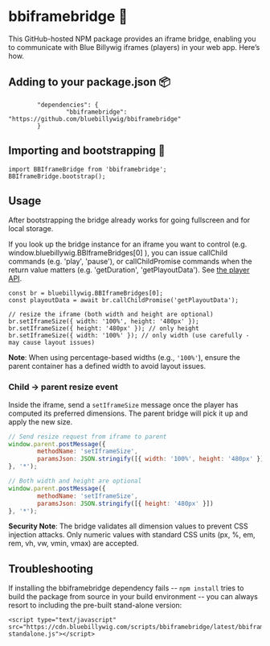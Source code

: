 # bbiframebridge 🌉

This GitHub-hosted NPM package provides an iframe bridge, enabling you to communicate with Blue Billywig iframes (players) in your web app. 
Here’s how.

## Adding to your package.json 📦
```
        "dependencies": {
                "bbiframebridge": "https://github.com/bluebillywig/bbiframebridge"
        }
```

## Importing and bootstrapping 🥾
```
import BBIframeBridge from 'bbiframebridge';
BBIframeBridge.bootstrap();
```

## Usage
After bootstrapping the bridge already works for going fullscreen and for local storage.  

If you look up the bridge instance for an iframe you want to control (e.g. window.bluebillywig.BBIframeBridges[0] ), you can issue callChild commands (e.g. 'play', 'pause'), or callChildPromise commands when the return value matters (e.g. 'getDuration', 'getPlayoutData'). See [the player API](https://support.bluebillywig.com/player-api/methods/).
```
const br = bluebillywig.BBIframeBridges[0];
const playoutData = await br.callChildPromise('getPlayoutData');

// resize the iframe (both width and height are optional)
br.setIframeSize({ width: '100%', height: '480px' });
br.setIframeSize({ height: '480px' }); // only height
br.setIframeSize({ width: '100%' }); // only width (use carefully - may cause layout issues)
```

**Note**: When using percentage-based widths (e.g., `'100%'`), ensure the parent container has a defined width to avoid layout issues.

### Child → parent resize event
Inside the iframe, send a `setIframeSize` message once the player has computed its preferred dimensions. The parent bridge will pick it up and apply the new size.

```js
// Send resize request from iframe to parent
window.parent.postMessage({
        methodName: 'setIframeSize',
        paramsJson: JSON.stringify([{ width: '100%', height: '480px' }])
}, '*');

// Both width and height are optional
window.parent.postMessage({
        methodName: 'setIframeSize',
        paramsJson: JSON.stringify([{ height: '480px' }])
}, '*');
```

**Security Note**: The bridge validates all dimension values to prevent CSS injection attacks. Only numeric values with standard CSS units (px, %, em, rem, vh, vw, vmin, vmax) are accepted.

## Troubleshooting
If installing the bbiframebridge dependency fails -- ```npm install``` tries to build the package from source in your build environment -- you can always resort to including the pre-built stand-alone version:  
```
<script type="text/javascript" src="https://cdn.bluebillywig.com/scripts/bbiframebridge/latest/bbiframebridge-standalone.js"></script>
```


